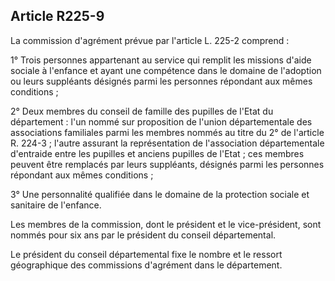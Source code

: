 ## Article R225-9

La commission d'agrément prévue par l'article L. 225-2 comprend :


1° Trois personnes appartenant au service qui remplit les missions d'aide sociale à l'enfance et ayant une
compétence dans le domaine de l'adoption ou leurs suppléants désignés parmi les personnes répondant aux
mêmes conditions ;

2° Deux membres du conseil de famille des pupilles de l'Etat du département : l'un nommé sur proposition
de l'union départementale des associations familiales parmi les membres nommés au titre du 2° de l'article
R. 224-3 ; l'autre assurant la représentation de l'association départementale d'entraide entre les pupilles et
anciens pupilles de l'Etat ; ces membres peuvent être remplacés par leurs suppléants, désignés parmi les
personnes répondant aux mêmes conditions ;

3° Une personnalité qualifiée dans le domaine de la protection sociale et sanitaire de l'enfance.

Les membres de la commission, dont le président et le vice-président, sont nommés pour six ans par le
président du conseil départemental.

Le président du conseil départemental fixe le nombre et le ressort géographique des commissions d'agrément
dans le département.

